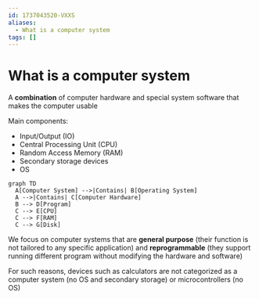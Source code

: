 ```yaml
---
id: 1737043520-VXXS
aliases:
  - What is a computer system
tags: []
---
```


# What is a computer system

A **combination** of computer hardware and special system software that makes the computer usable

Main components:

- Input/Output (IO)
- Central Processing Unit (CPU)
- Random Access Memory (RAM)
- Secondary storage devices
- OS

```mermaid
graph TD
  A[Computer System] -->|Contains| B[Operating System]
  A -->|Contains| C[Computer Hardware]
  B --> D[Program]
  C --> E[CPU]
  C --> F[RAM]
  C --> G[Disk]
```

We focus on computer systems that are **general purpose** (their function is not tailored to any specific application) and **reprogrammable** (they support running different program without modifying the hardware and software)

For such reasons, devices such as calculators are not categorized as a computer system (no OS and secondary storage) or microcontrollers (no OS)
